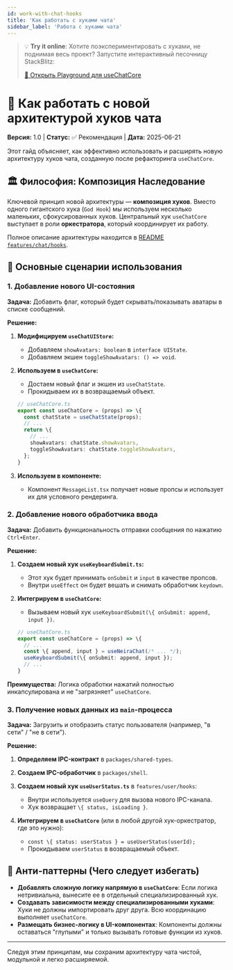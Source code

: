 ```yaml
---
id: work-with-chat-hooks
title: 'Как работать с хуками чата'
sidebar_label: 'Работа с хуками чата'
---
```


> 💡 **Try it online**: Хотите поэкспериментировать с хуками, не поднимая весь проект? Запустите интерактивный песочницу StackBlitz:
>
> [🚀 Открыть Playground для useChatCore](https://stackblitz.com/github/neira-super-app/examples-chat-hooks)

# 📖 Как работать с новой архитектурой хуков чата

**Версия:** 1.0 | **Статус:** ✅ Рекомендация | **Дата:** 2025-06-21

Этот гайд объясняет, как эффективно использовать и расширять новую архитектуру хуков чата, созданную после рефакторинга `useChatCore`.

## 🏛️ Философия: Композиция Наследование

Ключевой принцип новой архитектуры — **композиция хуков**. Вместо одного гигантского хука (`God Hook`) мы используем несколько маленьких, сфокусированных хуков. Центральный хук `useChatCore` выступает в роли **оркестратора**, который координирует их работу.

Полное описание архитектуры находится в [README `features/chat/hooks`](/../packages/neira-app/features/chat/hooks/README).

## 🎯 Основные сценарии использования

### 1. Добавление нового UI-состояния

**Задача:** Добавить флаг, который будет скрывать/показывать аватары в списке сообщений.

**Решение:**

1. **Модифицируем `useChatUIStore`:**

   - Добавляем `showAvatars: boolean` в `interface UIState`.
   - Добавляем экшен `toggleShowAvatars: () => void`.

2. **Используем в `useChatCore`:**

   - Достаем новый флаг и экшен из `useChatState`.
   - Прокидываем их в возвращаемый объект.

   ```typescript
   // useChatCore.ts
   export const useChatCore = (props) => \{
     const chatState = useChatState(props);
     // ...
     return \{
       // ...
       showAvatars: chatState.showAvatars,
       toggleShowAvatars: chatState.toggleShowAvatars,
     };
   }
   ```

3. **Используем в компоненте:**
   - Компонент `MessageList.tsx` получает новые пропсы и использует их для условного рендеринга.

### 2. Добавление нового обработчика ввода

**Задача:** Добавить функциональность отправки сообщения по нажатию `Ctrl+Enter`.

**Решение:**

1. **Создаем новый хук `useKeyboardSubmit.ts`:**

   - Этот хук будет принимать `onSubmit` и `input` в качестве пропсов.
   - Внутри `useEffect` он будет вешать и снимать обработчик `keydown`.

2. **Интегрируем в `useChatCore`:**

   - Вызываем новый хук `useKeyboardSubmit(\{ onSubmit: append, input })`.

   ```typescript
   // useChatCore.ts
   export const useChatCore = (props) => \{
     // ...
     const \{ append, input } = useNeiraChat(/* ... */);
     useKeyboardSubmit(\{ onSubmit: append, input });
     // ...
   }
   ```

**Преимущества:** Логика обработки нажатий полностью инкапсулирована и не "загрязняет" `useChatCore`.

### 3. Получение новых данных из `main`-процесса

**Задача:** Загрузить и отобразить статус пользователя (например, "в сети" / "не в сети").

**Решение:**

1. **Определяем IPC-контракт** в `packages/shared-types`.
2. **Создаем IPC-обработчик** в `packages/shell`.
3. **Создаем новый хук `useUserStatus.ts`** в `features/user/hooks`:

   - Внутри используется `useQuery` для вызова нового IPC-канала.
   - Хук возвращает `\{ status, isLoading }`.

4. **Интегрируем в `useChatCore`** (или в любой другой хук-оркестратор, где это нужно):
   - `const \{ status: userStatus } = useUserStatus(userId);`
   - Прокидываем `userStatus` в возвращаемый объект.

## 🚫 Анти-паттерны (Чего следует избегать)

- **Добавлять сложную логику напрямую в `useChatCore`**: Если логика нетривиальна, вынесите ее в отдельный специализированный хук.
- **Создавать зависимости между специализированными хуками**: Хуки не должны импортировать друг друга. Всю координацию выполняет `useChatCore`.
- **Размещать бизнес-логику в UI-компонентах**: Компоненты должны оставаться "глупыми" и только вызывать готовые функции из хуков.

---

Следуя этим принципам, мы сохраним архитектуру чата чистой, модульной и легко расширяемой.
